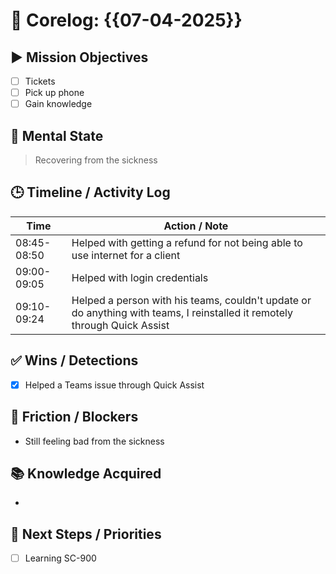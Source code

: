 # 🧠 Corelog: {{07-04-2025}}

## ▶️ Mission Objectives
- [ ] Tickets
- [ ] Pick up phone
- [ ] Gain knowledge

## 🧠 Mental State
> Recovering from the sickness

## 🕒 Timeline / Activity Log
| Time       | Action / Note                          |
|------------|----------------------------------------|
| 08:45-08:50 | Helped with getting a refund for not being able to use internet for a client |
| 09:00-09:05 | Helped with login credentials |
| 09:10-09:24 | Helped a person with his teams, couldn't update or do anything with teams, I reinstalled it remotely through Quick Assist |


## ✅ Wins / Detections
- [x] Helped a Teams issue through Quick Assist

## 🛑 Friction / Blockers
- Still feeling bad from the sickness

## 📚 Knowledge Acquired
- 

## 🧭 Next Steps / Priorities
- [ ] Learning SC-900
